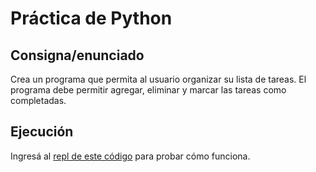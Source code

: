 # Práctica de Python

## Consigna/enunciado

Crea un programa que permita al usuario organizar su lista de tareas. El programa debe permitir agregar, eliminar y marcar las tareas como completadas.

## Ejecución

Ingresá al [repl de este código](https://replit.com/@peirios/Organizador-de-tareas) para probar cómo funciona.
